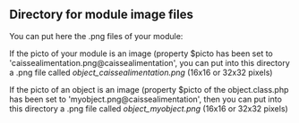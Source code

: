 
Directory for module image files
--------------------------------

You can put here the .png files of your module:


If the picto of your module is an image (property $picto has been set to 'caissealimentation.png@caissealimentation', you can put into this
directory a .png file called *object_caissealimentation.png* (16x16 or 32x32 pixels)


If the picto of an object is an image (property $picto of the object.class.php has been set to 'myobject.png@caissealimentation', then you can put into this
directory a .png file called *object_myobject.png* (16x16 or 32x32 pixels)

